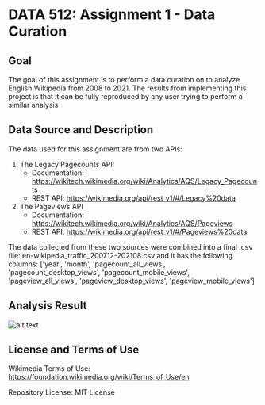 # DATA 512: Assignment 1 - Data Curation

## Goal
The goal of this assignment is to perform a data curation on to analyze English Wikipedia from 2008 to 2021. The results from implementing this project is that it can be fully reproduced by any user trying to perform a similar analysis

## Data Source and Description
The data used for this assignment are from two APIs: 
1. The Legacy Pagecounts API:
    * Documentation: https://wikitech.wikimedia.org/wiki/Analytics/AQS/Legacy_Pagecounts
    * REST API: https://wikimedia.org/api/rest_v1/#/Legacy%20data
2. The Pageviews API
    * Documentation: https://wikitech.wikimedia.org/wiki/Analytics/AQS/Pageviews
    * REST API: https://wikimedia.org/api/rest_v1/#/Pageviews%20data

The data collected from these two sources were combined into a final .csv file: en-wikipedia_traffic_200712-202108.csv and it has the following columns: 
['year', 'month', 'pagecount_all_views', 'pagecount_desktop_views',
 'pagecount_mobile_views', 'pageview_all_views',
 'pageview_desktop_views', 'pageview_mobile_views']


## Analysis Result

![alt text](http://url/to/img.png)

## License and Terms of Use 

Wikimedia Terms of Use: https://foundation.wikimedia.org/wiki/Terms_of_Use/en

Repository License: MIT License